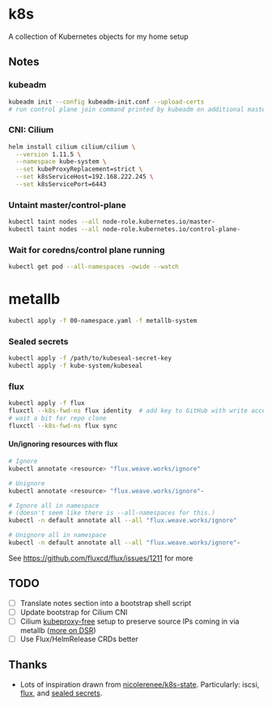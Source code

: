 # k8s
A collection of Kubernetes objects for my home setup

## Notes
### kubeadm
```bash
kubeadm init --config kubeadm-init.conf --upload-certs
# run control plane join command printed by kubeadm on additional masters
```

### CNI: Cilium
```bash
helm install cilium cilium/cilium \
  --version 1.11.5 \
  --namespace kube-system \
  --set kubeProxyReplacement=strict \
  --set k8sServiceHost=192.168.222.245 \
  --set k8sServicePort=6443
```

### Untaint master/control-plane
```bash
kubectl taint nodes --all node-role.kubernetes.io/master-
kubectl taint nodes --all node-role.kubernetes.io/control-plane-
```

### Wait for coredns/control plane running
```bash
kubectl get pod --all-namespaces -owide --watch
```

# metallb
```bash
kubectl apply -f 00-namespace.yaml -f metallb-system
```

### Sealed secrets
```bash
kubectl apply -f /path/to/kubeseal-secret-key
kubectl apply -f kube-system/kubeseal
```

### flux
```bash
kubectl apply -f flux
fluxctl --k8s-fwd-ns flux identity  # add key to GitHub with write access
# wait a bit for repo clone
fluxctl --k8s-fwd-ns flux sync
```

#### Un/ignoring resources with flux
```bash
# Ignore
kubectl annotate <resource> "flux.weave.works/ignore"

# Unignore
kubectl annotate <resource> "flux.weave.works/ignore"-

# Ignore all in namespace
# (doesn't seem like there is --all-namespaces for this.)
kubectl -n default annotate all --all "flux.weave.works/ignore"

# Unignore all in namespace
kubectl -n default annotate all --all "flux.weave.works/ignore"-
```
See https://github.com/fluxcd/flux/issues/1211 for more

## TODO
- [ ] Translate notes section into a bootstrap shell script
- [ ] Update bootstrap for Cilium CNI
- [ ] Cilium [kubeproxy-free](https://docs.cilium.io/en/stable/gettingstarted/kubeproxy-free/) setup to preserve source IPs coming in via metallb ([more on DSR](https://cilium.io/blog/2020/02/18/cilium-17#kubeproxy-removal))
- [ ] Use Flux/HelmRelease CRDs better

## Thanks
*  Lots of inspiration drawn from [nicolerenee/k8s-state](https://github.com/nicolerenee/k8s-state). Particularly: iscsi, [flux](https://github.com/weaveworks/flux), and [sealed secrets](https://github.com/bitnami-labs/sealed-secrets).
